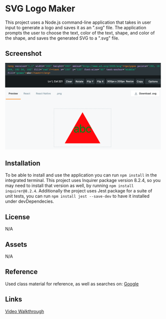 # SVG Logo Maker

This project uses a Node.js command-line application that takes in user input to generate a logo and saves it as an ".svg" file. The application prompts the user to choose the text, color of the text, shape, and color of the shape, and saves the generated SVG to a ".svg" file.

## Screenshot
![Screenshot](./Screenshot%202023-07-21%20at%204.23.38%20PM.png)

## Installation
To be able to install and use the application you can run `npm install` in the integrated terminal. This project uses Inquirer package version 8.2.4, so you may need to install that version as well, by running `npm install inquirer@8.2.4`. Additionally the project uses Jest package for a suite of unit tests, you can run `npm install jest --save-dev` to have it installed under devDependecies.

## License
N/A

## Assets
N/A

## Reference
Used class material for reference, as well as searches on: [Google](https://google.com)

## Links
[Video Walkthrough](https://watch.screencastify.com/v/58Wtpcc2GMN8Qk4O8nTM)
